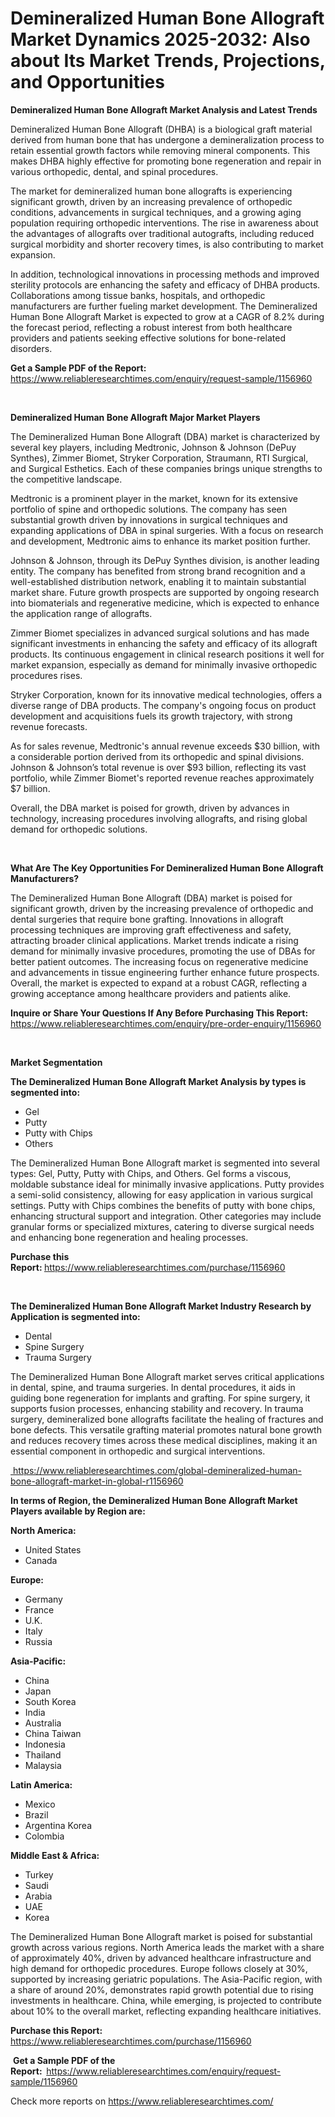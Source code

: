 <p><h1>Demineralized Human Bone Allograft Market Dynamics 2025-2032: Also about Its Market Trends, Projections, and Opportunities</h1></p><p><strong>Demineralized Human Bone Allograft Market Analysis and Latest Trends</strong></p>
<p><p>Demineralized Human Bone Allograft (DHBA) is a biological graft material derived from human bone that has undergone a demineralization process to retain essential growth factors while removing mineral components. This makes DHBA highly effective for promoting bone regeneration and repair in various orthopedic, dental, and spinal procedures. </p><p>The market for demineralized human bone allografts is experiencing significant growth, driven by an increasing prevalence of orthopedic conditions, advancements in surgical techniques, and a growing aging population requiring orthopedic interventions. The rise in awareness about the advantages of allografts over traditional autografts, including reduced surgical morbidity and shorter recovery times, is also contributing to market expansion.</p><p>In addition, technological innovations in processing methods and improved sterility protocols are enhancing the safety and efficacy of DHBA products. Collaborations among tissue banks, hospitals, and orthopedic manufacturers are further fueling market development. The Demineralized Human Bone Allograft Market is expected to grow at a CAGR of 8.2% during the forecast period, reflecting a robust interest from both healthcare providers and patients seeking effective solutions for bone-related disorders.</p></p>
<p><strong>Get a Sample PDF of the Report:&nbsp;</strong> <a href="https://www.reliableresearchtimes.com/enquiry/request-sample/1156960?utm_campaign=3583&utm_medium=2&utm_source=Github&utm_content=ia&utm_term=21032025&utm_id=demineralized-human-bone-allograft">https://www.reliableresearchtimes.com/enquiry/request-sample/1156960</a></p>
<p>&nbsp;</p>
<p><strong>Demineralized Human Bone Allograft Major Market Players</strong></p>
<p><p>The Demineralized Human Bone Allograft (DBA) market is characterized by several key players, including Medtronic, Johnson & Johnson (DePuy Synthes), Zimmer Biomet, Stryker Corporation, Straumann, RTI Surgical, and Surgical Esthetics. Each of these companies brings unique strengths to the competitive landscape.</p><p>Medtronic is a prominent player in the market, known for its extensive portfolio of spine and orthopedic solutions. The company has seen substantial growth driven by innovations in surgical techniques and expanding applications of DBA in spinal surgeries. With a focus on research and development, Medtronic aims to enhance its market position further.</p><p>Johnson & Johnson, through its DePuy Synthes division, is another leading entity. The company has benefited from strong brand recognition and a well-established distribution network, enabling it to maintain substantial market share. Future growth prospects are supported by ongoing research into biomaterials and regenerative medicine, which is expected to enhance the application range of allografts.</p><p>Zimmer Biomet specializes in advanced surgical solutions and has made significant investments in enhancing the safety and efficacy of its allograft products. Its continuous engagement in clinical research positions it well for market expansion, especially as demand for minimally invasive orthopedic procedures rises.</p><p>Stryker Corporation, known for its innovative medical technologies, offers a diverse range of DBA products. The company's ongoing focus on product development and acquisitions fuels its growth trajectory, with strong revenue forecasts.</p><p>As for sales revenue, Medtronic's annual revenue exceeds $30 billion, with a considerable portion derived from its orthopedic and spinal divisions. Johnson & Johnson’s total revenue is over $93 billion, reflecting its vast portfolio, while Zimmer Biomet's reported revenue reaches approximately $7 billion.</p><p>Overall, the DBA market is poised for growth, driven by advances in technology, increasing procedures involving allografts, and rising global demand for orthopedic solutions.</p></p>
<p>&nbsp;</p>
<p><strong>What Are The Key Opportunities For Demineralized Human Bone Allograft Manufacturers?</strong></p>
<p><p>The Demineralized Human Bone Allograft (DBA) market is poised for significant growth, driven by the increasing prevalence of orthopedic and dental surgeries that require bone grafting. Innovations in allograft processing techniques are improving graft effectiveness and safety, attracting broader clinical applications. Market trends indicate a rising demand for minimally invasive procedures, promoting the use of DBAs for better patient outcomes. The increasing focus on regenerative medicine and advancements in tissue engineering further enhance future prospects. Overall, the market is expected to expand at a robust CAGR, reflecting a growing acceptance among healthcare providers and patients alike.</p></p>
<p><strong>Inquire or Share Your Questions If Any Before Purchasing This Report:</strong> <a href="https://www.reliableresearchtimes.com/enquiry/pre-order-enquiry/1156960?utm_campaign=3583&utm_medium=2&utm_source=Github&utm_content=ia&utm_term=21032025&utm_id=demineralized-human-bone-allograft">https://www.reliableresearchtimes.com/enquiry/pre-order-enquiry/1156960</a></p>
<p>&nbsp;</p>
<p><strong>Market Segmentation</strong></p>
<p><strong>The Demineralized Human Bone Allograft Market Analysis by types is segmented into:</strong></p>
<p><ul><li>Gel</li><li>Putty</li><li>Putty with Chips</li><li>Others</li></ul></p>
<p><p>The Demineralized Human Bone Allograft market is segmented into several types: Gel, Putty, Putty with Chips, and Others. Gel forms a viscous, moldable substance ideal for minimally invasive applications. Putty provides a semi-solid consistency, allowing for easy application in various surgical settings. Putty with Chips combines the benefits of putty with bone chips, enhancing structural support and integration. Other categories may include granular forms or specialized mixtures, catering to diverse surgical needs and enhancing bone regeneration and healing processes.</p></p>
<p><strong>Purchase this Report:&nbsp;</strong><a href="https://www.reliableresearchtimes.com/purchase/1156960?utm_campaign=3583&utm_medium=2&utm_source=Github&utm_content=ia&utm_term=21032025&utm_id=demineralized-human-bone-allograft">https://www.reliableresearchtimes.com/purchase/1156960</a></p>
<p>&nbsp;</p>
<p><strong>The Demineralized Human Bone Allograft Market Industry Research by Application is segmented into:</strong></p>
<p><ul><li>Dental</li><li>Spine Surgery</li><li>Trauma Surgery</li></ul></p>
<p><p>The Demineralized Human Bone Allograft market serves critical applications in dental, spine, and trauma surgeries. In dental procedures, it aids in guiding bone regeneration for implants and grafting. For spine surgery, it supports fusion processes, enhancing stability and recovery. In trauma surgery, demineralized bone allografts facilitate the healing of fractures and bone defects. This versatile grafting material promotes natural bone growth and reduces recovery times across these medical disciplines, making it an essential component in orthopedic and surgical interventions.</p></p>
<p><a href="https://www.reliableresearchtimes.com/global-demineralized-human-bone-allograft-market-in-global-r1156960?utm_campaign=3583&utm_medium=2&utm_source=Github&utm_content=ia&utm_term=21032025&utm_id=demineralized-human-bone-allograft">&nbsp;https://www.reliableresearchtimes.com/global-demineralized-human-bone-allograft-market-in-global-r1156960</a></p>
<p><strong>In terms of Region, the Demineralized Human Bone Allograft Market Players available by Region are:</strong></p>
<p>
    <p> <strong> North America: </strong>
        <ul>
            <li>United States</li>
            <li>Canada</li>
        </ul>
        </p> 
    <p> <strong> Europe: </strong>
        <ul>
            <li>Germany</li>
            <li>France</li>
            <li>U.K.</li>
            <li>Italy</li>
            <li>Russia</li>
        </ul>
        </p> 
    <p> <strong> Asia-Pacific: </strong>
        <ul>
            <li>China</li>
            <li>Japan</li>
            <li>South Korea</li>
            <li>India</li>
            <li>Australia</li>
            <li>China Taiwan</li>
            <li>Indonesia</li>
            <li>Thailand</li>
            <li>Malaysia</li>
        </ul>
        </p> 
    <p> <strong> Latin America: </strong>
        <ul>
            <li>Mexico</li>
            <li>Brazil</li>
            <li>Argentina Korea</li>
            <li>Colombia</li>
        </ul>
        </p> 
    <p> <strong> Middle East & Africa: </strong>
        <ul>
            <li>Turkey</li>
            <li>Saudi</li>
            <li>Arabia</li>
            <li>UAE</li>
            <li>Korea</li>
        </ul>
    </p>
    </p>
<p><p>The Demineralized Human Bone Allograft market is poised for substantial growth across various regions. North America leads the market with a share of approximately 40%, driven by advanced healthcare infrastructure and high demand for orthopedic procedures. Europe follows closely at 30%, supported by increasing geriatric populations. The Asia-Pacific region, with a share of around 20%, demonstrates rapid growth potential due to rising investments in healthcare. China, while emerging, is projected to contribute about 10% to the overall market, reflecting expanding healthcare initiatives.</p></p>
<p><strong>Purchase this Report: </strong><a href="https://www.reliableresearchtimes.com/purchase/1156960?utm_campaign=3583&utm_medium=2&utm_source=Github&utm_content=ia&utm_term=21032025&utm_id=demineralized-human-bone-allograft">https://www.reliableresearchtimes.com/purchase/1156960</a></p>
<p>&nbsp;<strong>Get a Sample PDF of the Report:&nbsp;&nbsp;</strong><a href="https://www.reliableresearchtimes.com/enquiry/request-sample/1156960?utm_campaign=3583&utm_medium=2&utm_source=Github&utm_content=ia&utm_term=21032025&utm_id=demineralized-human-bone-allograft">https://www.reliableresearchtimes.com/enquiry/request-sample/1156960</a></p>
<p><strong></strong></p>
<p>Check more reports on <a href="https://www.reliableresearchtimes.com/?utm_campaign=3583&utm_medium=2&utm_source=Github&utm_content=ia&utm_term=21032025&utm_id=demineralized-human-bone-allograft">https://www.reliableresearchtimes.com/</a></p>